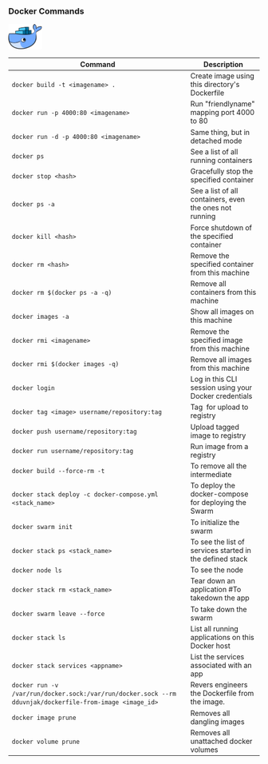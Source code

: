 ### Docker Commands

<img src="./images/docker.png" style="height:50px" >

| Command | Description|
|---------|------------|
`docker build -t <imagename> . `| Create image using this directory's Dockerfile
`docker run -p 4000:80 <imagename>` | Run "friendlyname" mapping port 4000 to 80
`docker run -d -p 4000:80 <imagename>` | Same thing, but in detached mode
`docker ps` | See a list of all running containers
`docker stop <hash>` | Gracefully stop the specified container
`docker ps -a` | See a list of all containers, even the ones not running
`docker kill <hash>` | Force shutdown of the specified container
`docker rm <hash>` | Remove the specified container from this machine
`docker rm $(docker ps -a -q) ` | Remove all containers from this machine
`docker images -a` | Show all images on this machine
`docker rmi <imagename>` | Remove the specified image from this machine
`docker rmi $(docker images -q)` | Remove all images from this machine
`docker login  ` | Log in this CLI session using your Docker credentials
`docker tag <image> username/repository:tag` | Tag <image> for upload to registry
`docker push username/repository:tag` | Upload tagged image to registry
`docker run username/repository:tag` | Run image from a registry
`docker build --force-rm -t ` | To remove all the intermediate
`docker stack deploy -c docker-compose.yml <stack_name>` | To deploy the docker-compose for deploying the Swarm
`docker swarm init` | To initialize the swarm
`docker stack ps <stack_name>` | To see the list of services started in the defined stack
`docker node ls` | To see the node
`docker stack rm <stack_name>` | Tear down an application #To takedown the app
`docker swarm leave --force` | To take down the swarm
`docker stack ls` | List all running applications on this Docker host
`docker stack services <appname>` | List the services associated with an app
`docker run -v /var/run/docker.sock:/var/run/docker.sock --rm dduvnjak/dockerfile-from-image <image_id>` | Revers engineers the Dockerfile from the image.
`docker image prune` | Removes all dangling images
`docker volume prune` | Removes all unattached docker volumes
